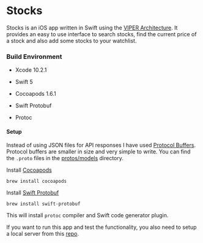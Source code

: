 # Stocks


Stocks is an iOS app written in Swift using the [VIPER Architecture](https://mutualmobile.com/resources/meet-viper-fast-agile-non-lethal-ios-architecture-framework). It provides an easy to use interface to search stocks, find the current price of a stock and also add some stocks to your watchlist. 



### Build Environment

- Xcode 10.2.1

- Swift 5

- Cocoapods 1.6.1
- Swift Protobuf
- Protoc



#### Setup 

Instead of using JSON files for API responses I have used [Protocol Buffers](https://developers.google.com/protocol-buffers/). Protocol buffers are smaller in size and very simple to write. You can find the `.proto` files in the  [protos/models](https://github.com/vinayjn/Stocks/tree/master/proto/models) directory.

Install [Cocoapods](https://cocoapods.org/)

```shell
brew install cocoapods
```

Install [Swift Protobuf](https://github.com/apple/swift-protobuf)

```shell
brew install swift-protobuf
```

This will install `protoc` compiler and Swift code generator plugin.

If you want to run this app and test the functionality, you also need to setup a local server from this [repo](https://github.com/vinayjn/stocks-web-go).  

